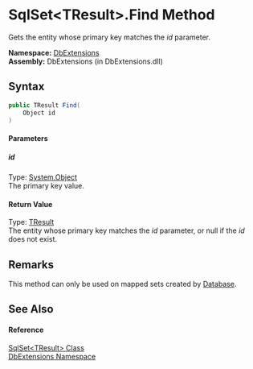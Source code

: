 SqlSet&lt;TResult>.Find Method
==============================
Gets the entity whose primary key matches the *id* parameter.

**Namespace:** [DbExtensions][1]  
**Assembly:** DbExtensions (in DbExtensions.dll)

Syntax
------

```csharp
public TResult Find(
	Object id
)
```

#### Parameters

##### *id*
Type: [System.Object][2]  
The primary key value.

#### Return Value
Type: [TResult][3]  
 The entity whose primary key matches the *id* parameter, or null if the *id* does not exist. 

Remarks
-------
 This method can only be used on mapped sets created by [Database][4]. 

See Also
--------

#### Reference
[SqlSet&lt;TResult> Class][3]  
[DbExtensions Namespace][1]  

[1]: ../README.md
[2]: http://msdn.microsoft.com/en-us/library/e5kfa45b
[3]: README.md
[4]: ../Database/README.md